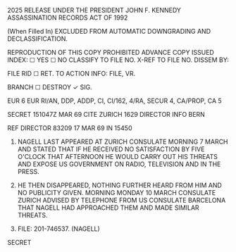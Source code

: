 2025 RELEASE UNDER THE PRESIDENT JOHN F. KENNEDY ASSASSINATION RECORDS ACT OF 1992

(When Filled In)
EXCLUDED FROM AUTOMATIC
DOWNGRADING AND
DECLASSIFICATION.

REPRODUCTION OF THIS COPY PROHIBITED
ADVANCE COPY
ISSUED
INDEX: ☐ YES ☐ NO
CLASSIFY TO FILE NO.
X-REF TO FILE NO.
DISSEM BY:

FILE RID ☐ RET. TO
ACTION
INFO:
FILE, VR.

BRANCH ☐
DESTROY ✓ SIG.

EUR 6
EUR
RI/AN, DDP, ADDP, CI, CI/162,
4/RA, SECUR 4, CA/PROP, CA 5

SECRET 151047Z MAR 69 CITE ZURICH 1629
DIRECTOR INFO BERN

REF DIRECTOR 83209
17 MAR 69 IN 15450

1. NAGELL LAST APPEARED AT ZURICH CONSULATE MORNING
7 MARCH AND STATED THAT IF HE RECEIVED NO SATISFACTION BY
FIVE O'CLOCK THAT AFTERNOON HE WOULD CARRY OUT HIS THREATS
AND EXPOSE US GOVERNMENT ON RADIO, TELEVISION AND IN THE
PRESS.

2. HE THEN DISAPPEARED, NOTHING FURTHER HEARD FROM HIM AND
NO PUBLICITY GIVEN. MORNING MONDAY 10 MARCH CONSULATE ZURICH
ADVISED BY TELEPHONE FROM US CONSULATE BARCELONA THAT NAGELL
HAD APPROACHED THEM AND MADE SIMILAR THREATS.

3. FILE: 201-746537.
(NAGELL)

SECRET
